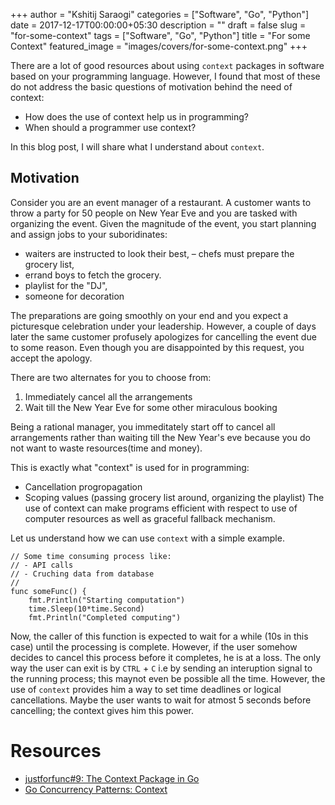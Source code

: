 +++
author = "Kshitij Saraogi"
categories = ["Software", "Go", "Python"]
date = 2017-12-17T00:00:00+05:30
description = ""
draft = false
slug = "for-some-context"
tags = ["Software", "Go", "Python"]
title = "For some Context"
featured_image = "images/covers/for-some-context.png"
+++

There are a lot of good resources about using `context` packages in software based on your programming language. However, I found that most of these do not address the basic questions of motivation behind the need of context:
- How does the use of context help us in programming?
- When should a programmer use context?

In this blog post, I will share what I understand about `context`.

## Motivation
Consider you are an event manager of a restaurant. A customer wants to throw a party for 50 people on New Year Eve and you are tasked with organizing the event. Given the magnitude of the event, you start planning and assign jobs to your suboridinates:
- waiters are instructed to look their best, 
– chefs must prepare the grocery list,
- errand boys to fetch the grocery.
- playlist for the "DJ",
- someone for decoration

The preparations are going smoothly on your end and you expect a picturesque celebration under your leadership. However, a couple of days later the same customer profusely apologizes for cancelling the event due to some reason.
Even though you are disappointed by this request, you accept the apology.

There are two alternates for you to choose from:
1. Immediately cancel all the arrangements
2. Wait till the New Year Eve for some other miraculous booking

Being a rational manager, you immeditately start off to cancel all arrangements rather than waiting till the New Year's eve because you do not want to waste resources(time and money).

This is exactly what "context" is used for in programming:
- Cancellation progropagation
- Scoping values (passing grocery list around, organizing the playlist)
The use of context can make programs efficient with respect to use of computer resources as well as graceful fallback mechanism.

Let us understand how we can use `context` with a simple example.

```
// Some time consuming process like:
// - API calls
// - Cruching data from database
//
func someFunc() {
    fmt.Println("Starting computation")
    time.Sleep(10*time.Second)
    fmt.Println("Completed computing")
```

Now, the caller of this function is expected to wait for a while (10s in this case) until the processing is complete. However, if the user somehow decides to cancel this process before it completes, he is at a loss. The only way the user can exit is by `CTRL` + `C` i.e by sending an interuption signal to the running process; this maynot even be possible all the time. However, the use of `context` provides him a way to set time deadlines or logical cancellations. Maybe the user wants to wait for atmost 5 seconds before cancelling; the context gives him this power.

# Resources
- [justforfunc#9: The Context Package in Go](https://youtu.be/LSzR0VEraWw)
- [Go Concurrency Patterns: Context](https://blog.golang.org/context)